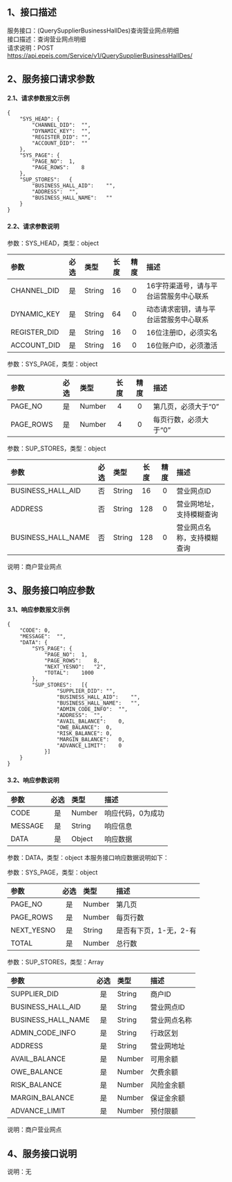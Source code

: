 ## 1、接口描述  
服务接口：(QuerySupplierBusinessHallDes)查询营业网点明细  
接口描述：查询营业网点明细  
请求说明：POST https://api.epeis.com/Service/v1/QuerySupplierBusinessHallDes/  
  
## 2、服务接口请求参数  
#### 2.1、请求参数报文示例  
~~~  
{
	"SYS_HEAD":	{
		"CHANNEL_DID":	"",
		"DYNAMIC_KEY":	"",
		"REGISTER_DID":	"",
		"ACCOUNT_DID":	""
	},
	"SYS_PAGE":	{
		"PAGE_NO":	1,
		"PAGE_ROWS":	8
	},
	"SUP_STORES":	{
		"BUSINESS_HALL_AID":	"",
		"ADDRESS":	"",
		"BUSINESS_HALL_NAME":	""
	}
}  
~~~  
#### 2.2、请求参数说明  
参数：SYS_HEAD，类型：object  
  
| 参数 | 必选 | 类型 | 长度 | 精度 | 描述 |  
| :----------------- | :----: | :-------- | :----: | :----: | :---------------- |  
| CHANNEL_DID | 是 | String | 16 | 0 | 16字符渠道号，请与平台运营服务中心联系 |  
| DYNAMIC_KEY | 是 | String | 64 | 0 | 动态请求密钥，请与平台运营服务中心联系 |  
| REGISTER_DID      |  是  | String   | 16 | 0 | 16位注册ID，必须实名 |  
| ACCOUNT_DID       |  是  | String   | 16 | 0 | 16位账户ID，必须激活 |  
  
参数：SYS_PAGE，类型：object  
  
| 参数 | 必选 | 类型 | 长度 | 精度 | 描述 |  
| :----------------- | :----: | :-------- | :----: | :----: | :---------------- |  
| PAGE_NO       |  是  | Number   | 4 | 0 | 第几页，必须大于“0” |  
| PAGE_ROWS     |  是  | Number   | 4 | 0 | 每页行数，必须大于“0” |  
  
参数：SUP_STORES，类型：object  
  
| 参数              | 必选 | 类型     | 长度 | 精度 | 描述             |  
| :----------------- | :----: | :-------- | :----: | :----: | :---------------- |  
| BUSINESS_HALL_AID |  否  | String   | 16 | 0 | 营业网点ID |  
| ADDRESS |  否  | String   | 128 | 0 | 营业网地址，支持模糊查询 |  
| BUSINESS_HALL_NAME |  否  | String   | 128 | 0 | 营业网点名称，支持模糊查询 |  
  
说明：商户营业网点  
  
## 3、服务接口响应参数  
#### 3.1、响应参数报文示例  
~~~  
{
	"CODE":	0,
	"MESSAGE":	"",
	"DATA":	{
		"SYS_PAGE":	{
			"PAGE_NO":	1,
			"PAGE_ROWS":	8,
			"NEXT_YESNO":	"2",
			"TOTAL":	1000
		},
		"SUP_STORES":	[{
				"SUPPLIER_DID":	"",
				"BUSINESS_HALL_AID":	"",
				"BUSINESS_HALL_NAME":	"",
				"ADMIN_CODE_INFO":	"",
				"ADDRESS":	"",
				"AVAIL_BALANCE":	0,
				"OWE_BALANCE":	0,
				"RISK_BALANCE":	0,
				"MARGIN_BALANCE":	0,
				"ADVANCE_LIMIT":	0
			}]
	}
}  
~~~  
#### 3.2、响应参数说明  
  
| 参数              | 必选 | 类型     | 描述             |  
| :----------------- | :----: | :-------- | :---------------- |  
| CODE | 是 | Number | 响应代码，0为成功 |  
| MESSAGE | 是 | String | 响应信息 |  
| DATA | 是 | Object | 响应数据 |  
  
参数：DATA，类型：object 本服务接口响应数据说明如下：  
  
参数：SYS_PAGE，类型：object  
  
| 参数              | 必选 | 类型     | 描述             |  
| :----------------- | :----: | :-------- | :---------------- |  
| PAGE_NO       |  是  | Number   | 第几页 |  
| PAGE_ROWS     |  是  | Number   | 每页行数 |  
| NEXT_YESNO    |  是  | String   | 是否有下页，1-无，2-有 |  
| TOTAL         |  是  | Number   | 总行数 |  
  
参数：SUP_STORES，类型：Array  
  

| 参数              | 必选 | 类型     | 描述             |  
| :----------------- | :----: | :-------- | :---------------- |  
| SUPPLIER_DID |  是  | String   | 商户ID |  
| BUSINESS_HALL_AID |  是  | String   | 营业网点ID |  
| BUSINESS_HALL_NAME |  是  | String   | 营业网点名称 |  
| ADMIN_CODE_INFO |  是  | String   | 行政区划 |  
| ADDRESS |  是  | String   | 营业网地址 |  
| AVAIL_BALANCE |  是  | Number   | 可用余额 |  
| OWE_BALANCE |  是  | Number   | 欠费余额 |  
| RISK_BALANCE |  是  | Number   | 风险金余额 |  
| MARGIN_BALANCE |  是  | Number   | 保证金余额 |  
| ADVANCE_LIMIT |  是  | Number   | 预付限额 |  
  
说明：商户营业网点  
## 4、服务接口说明  
说明：无  
